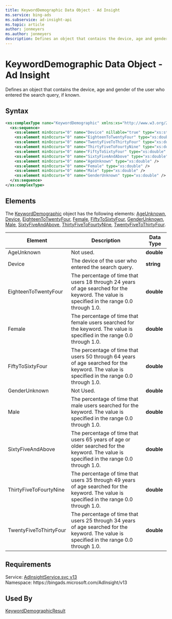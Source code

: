 ```yaml
---
title: KeywordDemographic Data Object - Ad Insight
ms.service: bing-ads
ms.subservice: ad-insight-api
ms.topic: article
author: jonmeyers
ms.author: jonmeyers
description: Defines an object that contains the device, age and gender of the user who entered the search query, if known.
---
```

# KeywordDemographic Data Object - Ad Insight
Defines an object that contains the device, age and gender of the user who entered the search query, if known.

## Syntax
```xml
<xs:complexType name="KeywordDemographic" xmlns:xs="http://www.w3.org/2001/XMLSchema">
  <xs:sequence>
    <xs:element minOccurs="0" name="Device" nillable="true" type="xs:string" />
    <xs:element minOccurs="0" name="EighteenToTwentyFour" type="xs:double" />
    <xs:element minOccurs="0" name="TwentyFiveToThirtyFour" type="xs:double" />
    <xs:element minOccurs="0" name="ThirtyFiveToFourtyNine" type="xs:double" />
    <xs:element minOccurs="0" name="FiftyToSixtyFour" type="xs:double" />
    <xs:element minOccurs="0" name="SixtyFiveAndAbove" type="xs:double" />
    <xs:element minOccurs="0" name="AgeUnknown" type="xs:double" />
    <xs:element minOccurs="0" name="Female" type="xs:double" />
    <xs:element minOccurs="0" name="Male" type="xs:double" />
    <xs:element minOccurs="0" name="GenderUnknown" type="xs:double" />
  </xs:sequence>
</xs:complexType>
```

## <a name="elements"></a>Elements

The [KeywordDemographic](keyworddemographic.md) object has the following elements: [AgeUnknown](#ageunknown), [Device](#device), [EighteenToTwentyFour](#eighteentotwentyfour), [Female](#female), [FiftyToSixtyFour](#fiftytosixtyfour), [GenderUnknown](#genderunknown), [Male](#male), [SixtyFiveAndAbove](#sixtyfiveandabove), [ThirtyFiveToFourtyNine](#thirtyfivetofourtynine), [TwentyFiveToThirtyFour](#twentyfivetothirtyfour).

|Element|Description|Data Type|
|-----------|---------------|-------------|
|<a name="ageunknown"></a>AgeUnknown|Not used.|**double**|
|<a name="device"></a>Device|The device of the user who entered the search query.|**string**|
|<a name="eighteentotwentyfour"></a>EighteenToTwentyFour|The percentage of time that users 18 through 24 years of age searched for the keyword. The value is specified in the range 0.0 through 1.0.|**double**|
|<a name="female"></a>Female|The percentage of time that female users searched for the keyword. The value is specified in the range 0.0 through 1.0.|**double**|
|<a name="fiftytosixtyfour"></a>FiftyToSixtyFour|The percentage of time that users 50 through 64 years of age searched for the keyword. The value is specified in the range 0.0 through 1.0.|**double**|
|<a name="genderunknown"></a>GenderUnknown|Not Used.|**double**|
|<a name="male"></a>Male|The percentage of time that male users searched for the keyword. The value is specified in the range 0.0 through 1.0.|**double**|
|<a name="sixtyfiveandabove"></a>SixtyFiveAndAbove|The percentage of time that users 65 years of age or older searched for the keyword. The value is specified in the range 0.0 through 1.0.|**double**|
|<a name="thirtyfivetofourtynine"></a>ThirtyFiveToFourtyNine|The percentage of time that users 35 through 49 years of age searched for the keyword. The value is specified in the range 0.0 through 1.0.|**double**|
|<a name="twentyfivetothirtyfour"></a>TwentyFiveToThirtyFour|The percentage of time that users 25 through 34 years of age searched for the keyword. The value is specified in the range 0.0 through 1.0.|**double**|

## Requirements
Service: [AdInsightService.svc v13](https://adinsight.api.bingads.microsoft.com/Api/Advertiser/AdInsight/v13/AdInsightService.svc)  
Namespace: https\://bingads.microsoft.com/AdInsight/v13  

## Used By
[KeywordDemographicResult](keyworddemographicresult.md)  
